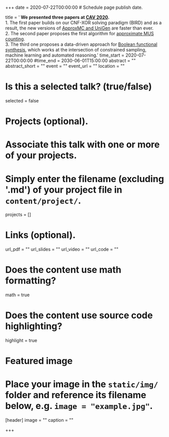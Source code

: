 +++
date = 2020-07-22T00:00:00  # Schedule page publish date.

title = '<b> We presented three papers at [CAV 2020](http://i-cav.org/2020/). </b> <br> 1. The first paper builds on our CNF-XOR solving paradigm (BIRD) and as a result, the new versions of [ApproxMC and UniGen](https://www.cs.toronto.edu/~meel/Papers/cav20-sgm.pdf) are faster than ever. <br> 2. The second paper proposes the first algorithm for [approximate MUS counting](https://www.cs.toronto.edu/~meel/Papers/cav20-bm.pdf). <br> 3. The third one proposes a data-driven approach for [Boolean functional synthesis](https://www.cs.toronto.edu/~meel/Papers/cav20-grm.pdf), which works at the intersection of constrained sampling, machine learning and automated reasoning.'
time_start = 2020-07-22T00:00:00
#time_end = 2030-06-01T15:00:00
abstract = ""
abstract_short = ""
event = ""
event_url = ""
location = ""

# Is this a selected talk? (true/false)
selected = false

# Projects (optional).
#   Associate this talk with one or more of your projects.
#   Simply enter the filename (excluding '.md') of your project file in `content/project/`.
projects = []

# Links (optional).
url_pdf = ""
url_slides = ""
url_video = ""
url_code = ""

# Does the content use math formatting?
math = true

# Does the content use source code highlighting?
highlight = true

# Featured image
# Place your image in the `static/img/` folder and reference its filename below, e.g. `image = "example.jpg"`.
[header]
image = ""
caption = ""

+++
